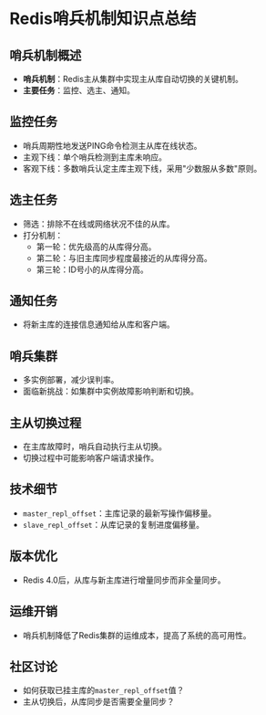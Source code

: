 # Redis哨兵机制知识点总结

## 哨兵机制概述

- **哨兵机制**：Redis主从集群中实现主从库自动切换的关键机制。
- **主要任务**：监控、选主、通知。

## 监控任务

- 哨兵周期性地发送PING命令检测主从库在线状态。
- 主观下线：单个哨兵检测到主库未响应。
- 客观下线：多数哨兵认定主库主观下线，采用"少数服从多数"原则。

## 选主任务

- 筛选：排除不在线或网络状况不佳的从库。
- 打分机制：
  - 第一轮：优先级高的从库得分高。
  - 第二轮：与旧主库同步程度最接近的从库得分高。
  - 第三轮：ID号小的从库得分高。

## 通知任务

- 将新主库的连接信息通知给从库和客户端。

## 哨兵集群

- 多实例部署，减少误判率。
- 面临新挑战：如集群中实例故障影响判断和切换。

## 主从切换过程

- 在主库故障时，哨兵自动执行主从切换。
- 切换过程中可能影响客户端请求操作。

## 技术细节

- `master_repl_offset`：主库记录的最新写操作偏移量。
- `slave_repl_offset`：从库记录的复制进度偏移量。

## 版本优化

- Redis 4.0后，从库与新主库进行增量同步而非全量同步。

## 运维开销

- 哨兵机制降低了Redis集群的运维成本，提高了系统的高可用性。

## 社区讨论

- 如何获取已挂主库的`master_repl_offset`值？
- 主从切换后，从库同步是否需要全量同步？
